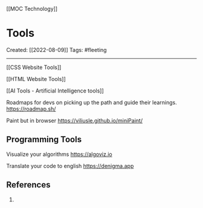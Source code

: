 [[MOC Technology]]

# Tools
Created:  [[2022-08-09]]
Tags: #fleeting 

---
[[CSS Website Tools]]

[[HTML Website Tools]]

[[AI Tools - Artificial Intelligence tools]]


Roadmaps for devs on picking up the path and guide their learnings.
https://roadmap.sh/

Paint but in browser
https://viliusle.github.io/miniPaint/

## Programming Tools
Visualize your algorithms
https://algoviz.io

Translate your code to english
https://denigma.app










## References
1. 